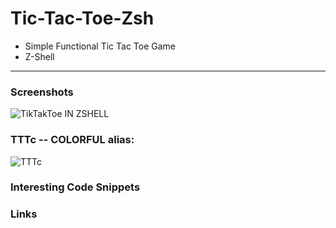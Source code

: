 # Tic-Tac-Toe-Zsh

- Simple Functional Tic Tac Toe Game  
- Z-Shell  

---  

### Screenshots  
<!--screenshot-->

![TikTakToe IN ZSHELL](https://github.com/IxI-Enki/Uebung-zsh-000/assets/138018029/9c04c2d3-2751-4eec-8f88-8df959d3ed1c)

### TTTc -- COLORFUL alias:
![TTTc](https://github.com/IxI-Enki/Uebung-zsh-000/assets/138018029/72a4859d-1cf9-40ee-a6f2-84dd566a9ec1)



### Interesting Code Snippets    
<!--snippet-->
### Links  
<!--link-->

